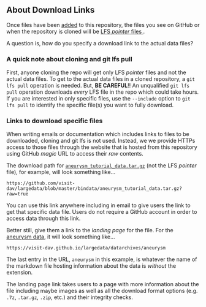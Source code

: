 ## About Download Links

Once files have been [added](adding-download-files.md) to this repository,
the files you see on GitHub or when the repository is cloned will be
[LFS *pointer* files ](https://help.github.com/en/github/managing-large-files/about-git-large-file-storage#pointer-file-format).

A question is, how do you specify a download link to the actual data files?

### A quick note about cloning and git lfs pull

First, anyone cloning the repo will get only LFS *pointer* files and not the actual
data files. To get to the actual data files in a cloned repository, a
`git lfs pull` operation is needed. But, **BE CAREFUL**!! An unqualified `git lfs pull`
operation downloads *every* LFS file in the repo which could take hours. If you are
interested in only specific files, use the `--include` option to `git lfs pull` to
identify the specific file(s) you want to fully download.

### Links to download specific files

When writing emails or documentation which includes links to files to be
downloaded, cloning and git lfs is not used. Instead, we we provide HTTPs access
to those files through the website that is hosted from this repository using GitHub
*magic* URL to access their *raw* contents.

The download path for
[`aneurysm_tutorial_data.tar.gz`](https://github.com/visit-dav/largedata/blob/master/bindata/aneurysm_tutorial_data.tar.gz?raw=true)
(not the LFS *pointer* file),
for example, will look something like...

```
https://github.com/visit-dav/largedata/blob/master/bindata/aneurysm_tutorial_data.tar.gz?raw=true
```

You can use this link anywhere including in email to give users the link to get that
specific data file. Users do not require a GitHub account in order to access data
through this link.

Better still, give them a link to the *landing page* for the file. For the
[aneurysm data](https://visit-dav.github.io/largedata/datarchives/aneurysm), it will
look something like...

```
https://visit-dav.github.io/largedata/datarchives/aneurysm
```

The last entry in the URL, `aneurysm` in this example, is whatever the name of the
markdown file hosting information about the data is *without* the extension.

The landing page link takes users to a page with more information about the file
including maybe images as well as all the download format options
(e.g. `.7z`, `.tar.gz`, `.zip`, etc.) and their integrity checks.

